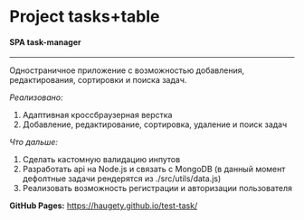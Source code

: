 # **Project tasks+table**
#### **SPA task-manager**
----
Одностраничное приложение с возможностью добавления, редактирования, сортировки и поиска задач.

_Реализовано:_
1. Адаптивная кроссбраузерная верстка
2. Добавление, редактирование, сортировка, удаление и поиск задач

_Что дальше:_
1. Сделать кастомную валидацию инпутов
2. Разработать api на Node.js и связать с MongoDB (в данный момент дефолтные задачи рендерятся из ./src/utils/data.js)
3. Реализовать возможность регистрации и авторизации пользователя


**GitHub Pages:** https://haugety.github.io/test-task/
